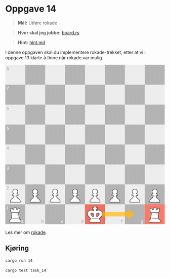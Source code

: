 # Oppgave 14
> **Mål:** Utføre rokade

> **Hvor skal jeg jobbe:** [board.rs](board.rs)

> **Hint:** [hint.md](./hint.md)

I denne oppgaven skal du implementere rokade-trekket, etter at vi i oppgave 13 klarte å finne når rokade var mulig.

![](../../images/moves/castling_king_side.gif)

Les mer om [rokade](https://snl.no/rokade_-_sjakk).

## Kjøring
```bash
cargo run 14
```
```bash
cargo test task_14
```

